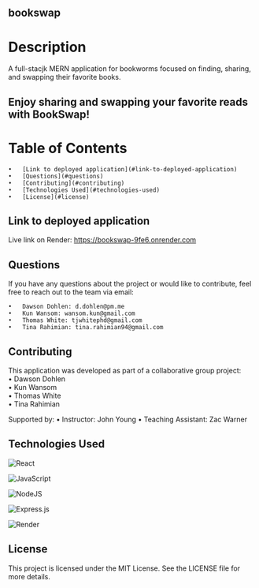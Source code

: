 ## bookswap

# Description
A full-stacjk MERN application for bookworms focused on finding, sharing, and swapping their favorite books.

## Enjoy sharing and swapping your favorite reads with BookSwap!

# Table of Contents

    •	[Link to deployed application](#link-to-deployed-application)
    •	[Questions](#questions)
    •	[Contributing](#contributing)
    •	[Technologies Used](#technologies-used)
    •	[License](#license)

## Link to deployed application

Live link on Render: https://bookswap-9fe6.onrender.com

## Questions

If you have any questions about the project or would like to contribute, feel free to reach out to the team via email:

    •	Dawson Dohlen: d.dohlen@pm.me
    •	Kun Wansom: wansom.kun@gmail.com
    •	Thomas White: tjwhitephd@gmail.com
    •	Tina Rahimian: tina.rahimian94@gmail.com

## Contributing

This application was developed as part of a collaborative group project: \
• Dawson Dohlen \
• Kun Wansom \
• Thomas White \
• Tina Rahimian

Supported by:
• Instructor: John Young
• Teaching Assistant: Zac Warner

## Technologies Used

![React](https://img.shields.io/badge/react-%2320232a.svg?style=for-the-badge&logo=react&logoColor=%2361DAFB)

![JavaScript](https://img.shields.io/badge/javascript-%23323330.svg?style=for-the-badge&logo=javascript&logoColor=%23F7DF1E)

![NodeJS](https://img.shields.io/badge/node.js-6DA55F?style=for-the-badge&logo=node.js&logoColor=white)

![Express.js](https://img.shields.io/badge/express.js-%23404d59.svg?style=for-the-badge&logo=express&logoColor=%2361DAFB)

![Render](https://img.shields.io/badge/Render-%46E3B7.svg?style=for-the-badge&logo=render&logoColor=white)


## License

This project is licensed under the MIT License. See the LICENSE file for more details.